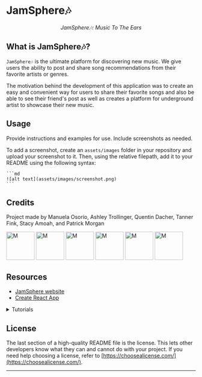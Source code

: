 # JamSphere🎶
<p align="center">
  <i align="center"> JamSphere🎶: Music To The Ears </i>
</p>

## What is JamSphere🎶?

`JamSphere🎶` is the ultimate platform for discovering new music. We give users the ability to post and share song recommendations from their favorite artists or genres.

The motivation behind the development of this application was to create an easy and convenient way for users to share their favorite songs and also be able to see their friend's post as well as creates a platform for underground artist to showcase their new music.



## Usage

Provide instructions and examples for use. Include screenshots as needed.

To add a screenshot, create an `assets/images` folder in your repository and upload your screenshot to it. Then, using the relative filepath, add it to your README using the following syntax:

    ```md
    ![alt text](assets/images/screenshot.png)
    ```

## Credits

Project made by Manuela Osorio, Ashley Trollinger, Quentin Dacher, Tanner Fink, Stacy Amoah, and Patrick Morgan

<a href="https://github.com/jrocksymphonia"><img src="https://avatars.githubusercontent.com/u/122930110?v=4" title="M" width="75" height="75"></a>
<a href="https://github.com/ashleytrollinger"><img src="https://avatars.githubusercontent.com/u/123582742?v=4" title="M" width="75" height="75"></a>
<a href="https://github.com/QDatcher"><img src="https://avatars.githubusercontent.com/u/81837675?v=4" title="M" width="75" height="75"></a>
<a href="https://github.com/Tannerfink2000"><img src="https://avatars.githubusercontent.com/u/123831271?v=4" title="M" width="75" height="75"></a>
<a href="https://github.com/SA2111"><img src="https://avatars.githubusercontent.com/u/127169775?s=400&v=4" title="M" width="75" height="75"></a>
<a href="https://github.com/patrickdmorgan"><img src="https://avatars.githubusercontent.com/u/124013352?v=4" title="M" width="75" height="75"></a>

## Resources
- [JamSphere website](https://jamsphere-ad4807320222.herokuapp.com/) 
- [Create React App](https://create-react-app.dev/)


<details>
<summary>
  Tutorials
</summary> <br />

- [React](https://www.youtube.com/watch?v=u6gSSpfsoOQ)
- [Apollo](https://www.youtube.com/watch?v=8D9XnnjFGMs)
- [GraphQL](https://www.youtube.com/watch?v=YyUWW04HwKY)
</details>

## License

The last section of a high-quality README file is the license. This lets other developers know what they can and cannot do with your project. If you need help choosing a license, refer to [https://choosealicense.com/](https://choosealicense.com/).


---
